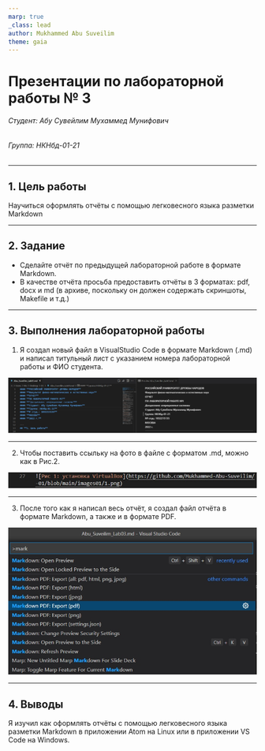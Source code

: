 ```yaml
---
marp: true
_class: lead
author: Mukhammed Abu Suveilim
theme: gaia
---
```

# Презентации по лабораторной работы № 3

###### Студент: Абу Сувейлим Мухаммед Мунифович
###### Группа: НКНбд-01-21
---
## 1. Цель работы

Научиться оформлять отчёты с помощью легковесного языка разметки Markdown

---

## 2. Задание

- Сделайте отчёт по предыдущей лабораторной работе в формате Markdown.
- В качестве отчёта просьба предоставить отчёты в 3 форматах: pdf, docx и md (в архиве, поскольку он должен содержать скриншоты, Makefile и т.д.)

---
## 3. Выполнения лабораторной работы

1) Я создал новый файл в VisualStudio Code в формате Markdown (.md) и написал титульный лист с указанием номера лабораторной работы и ФИО студента.

![Рис.1: файл в формате Markdown](https://github.com/Mukhammed-Abu-Suveilim/study_2021-2022_os-intro/blob/master/labs/lab03/report/image/21.jpg)

---
2) Чтобы поставить ссыльку на фото в файле с форматом .md, можно как в Рис.2.

![Рис.2: ссылька на фото](https://github.com/Mukhammed-Abu-Suveilim/study_2021-2022_os-intro/blob/master/labs/lab03/report/image/22.jpg)

---

3) После того как я написал весь отчёт, я создал файл отчёта в формате Markdown, а также и в формате PDF.

![Рис.3: .md в PDF](https://github.com/Mukhammed-Abu-Suveilim/study_2021-2022_os-intro/blob/master/labs/lab03/report/image/24.jpg)

---

## 4. Выводы

Я изучил как оформлять отчёты с помощью легковесного языка разметки Markdown в приложении Atom на Linux или в приложении VS Code на Windows.
